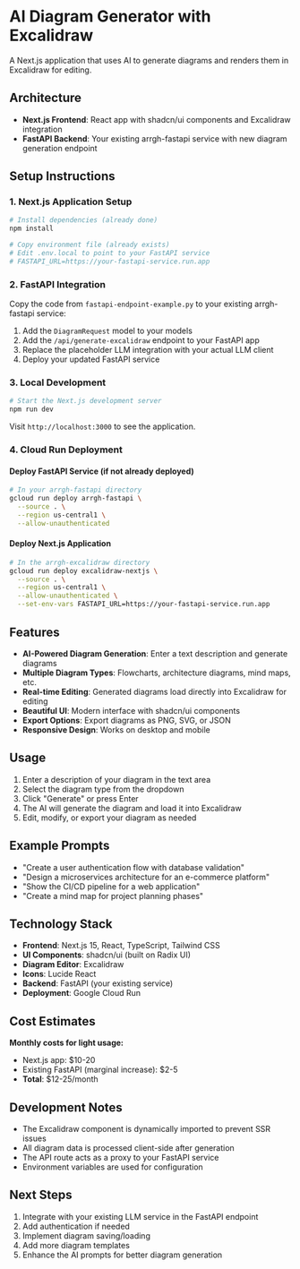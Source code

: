 # AI Diagram Generator with Excalidraw

A Next.js application that uses AI to generate diagrams and renders them in Excalidraw for editing.

## Architecture

- **Next.js Frontend**: React app with shadcn/ui components and Excalidraw integration
- **FastAPI Backend**: Your existing arrgh-fastapi service with new diagram generation endpoint

## Setup Instructions

### 1. Next.js Application Setup

```bash
# Install dependencies (already done)
npm install

# Copy environment file (already exists)
# Edit .env.local to point to your FastAPI service
# FASTAPI_URL=https://your-fastapi-service.run.app
```

### 2. FastAPI Integration

Copy the code from `fastapi-endpoint-example.py` to your existing arrgh-fastapi service:

1. Add the `DiagramRequest` model to your models
2. Add the `/api/generate-excalidraw` endpoint to your FastAPI app
3. Replace the placeholder LLM integration with your actual LLM client
4. Deploy your updated FastAPI service

### 3. Local Development

```bash
# Start the Next.js development server
npm run dev
```

Visit `http://localhost:3000` to see the application.

### 4. Cloud Run Deployment

#### Deploy FastAPI Service (if not already deployed)
```bash
# In your arrgh-fastapi directory
gcloud run deploy arrgh-fastapi \
  --source . \
  --region us-central1 \
  --allow-unauthenticated
```

#### Deploy Next.js Application
```bash
# In the arrgh-excalidraw directory
gcloud run deploy excalidraw-nextjs \
  --source . \
  --region us-central1 \
  --allow-unauthenticated \
  --set-env-vars FASTAPI_URL=https://your-fastapi-service.run.app
```

## Features

- **AI-Powered Diagram Generation**: Enter a text description and generate diagrams
- **Multiple Diagram Types**: Flowcharts, architecture diagrams, mind maps, etc.
- **Real-time Editing**: Generated diagrams load directly into Excalidraw for editing
- **Beautiful UI**: Modern interface with shadcn/ui components
- **Export Options**: Export diagrams as PNG, SVG, or JSON
- **Responsive Design**: Works on desktop and mobile

## Usage

1. Enter a description of your diagram in the text area
2. Select the diagram type from the dropdown
3. Click "Generate" or press Enter
4. The AI will generate the diagram and load it into Excalidraw
5. Edit, modify, or export your diagram as needed

## Example Prompts

- "Create a user authentication flow with database validation"
- "Design a microservices architecture for an e-commerce platform" 
- "Show the CI/CD pipeline for a web application"
- "Create a mind map for project planning phases"

## Technology Stack

- **Frontend**: Next.js 15, React, TypeScript, Tailwind CSS
- **UI Components**: shadcn/ui (built on Radix UI)
- **Diagram Editor**: Excalidraw
- **Icons**: Lucide React
- **Backend**: FastAPI (your existing service)
- **Deployment**: Google Cloud Run

## Cost Estimates

**Monthly costs for light usage:**
- Next.js app: $10-20
- Existing FastAPI (marginal increase): $2-5
- **Total**: $12-25/month

## Development Notes

- The Excalidraw component is dynamically imported to prevent SSR issues
- All diagram data is processed client-side after generation
- The API route acts as a proxy to your FastAPI service
- Environment variables are used for configuration

## Next Steps

1. Integrate with your existing LLM service in the FastAPI endpoint
2. Add authentication if needed
3. Implement diagram saving/loading
4. Add more diagram templates
5. Enhance the AI prompts for better diagram generation